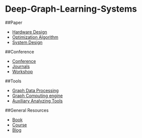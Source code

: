 # Deep-Graph-Learning-Systems






##Paper
- [Hardware Design](./papers/hardware_design.md)
- [Optimization Algorithm](./papers/optimization_algorithm.md)
- [System Design](./papers/system_design.md)

##Conference
- [Conference](conference.md#Conference)
- [Journals](conference.md#Journals)
- [Workshop](conference.md#Workshop)

##Tools

- [Graph Data Processing](./tools/graph_data_processing.md)
- [Graph Computing engine](./tools/graph_computing_engine.md)
- [Auxiliary Analyzing Tools](./tools/analyzing_tool.md)

##General Resources

- [Book](./resources/book.md)
- [Course](./resources/blog.md)
- [Blog](./resources/course.md)